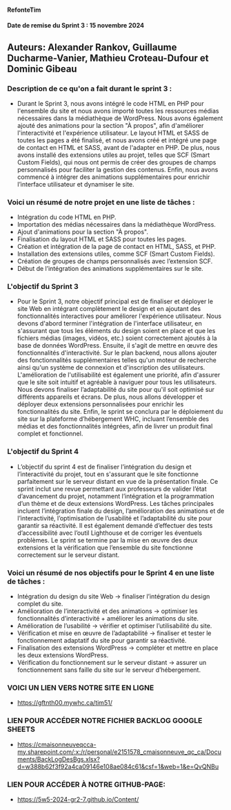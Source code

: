 #### RefonteTim

#### Date de remise du Sprint 3 : 15 novembre 2024

## Auteurs: Alexander Rankov, Guillaume Ducharme-Vanier, Mathieu Croteau-Dufour et Dominic Gibeau

### Description de ce qu'on a fait durant le sprint 3 :

- Durant le Sprint 3, nous avons intégré le code HTML en PHP pour l'ensemble du site et nous avons importé toutes les ressources médias nécessaires dans la médiathèque de WordPress. Nous avons également ajouté des animations pour la section "À propos", afin d'améliorer l'interactivité et l'expérience utilisateur. Le layout HTML et SASS de toutes les pages a été finalisé, et nous avons créé et intégré une page de contact en HTML et SASS, avant de l'adapter en PHP. De plus, nous avons installé des extensions utiles au projet, telles que SCF (Smart Custom Fields), qui nous ont permis de créer des groupes de champs personnalisés pour faciliter la gestion des contenus. Enfin, nous avons commencé à intégrer des animations supplémentaires pour enrichir l’interface utilisateur et dynamiser le site.

### Voici un résumé de notre projet en une liste de tâches :

- Intégration du code HTML en PHP.
- Importation des médias nécessaires dans la médiathèque WordPress.
- Ajout d'animations pour la section "À propos".
- Finalisation du layout HTML et SASS pour toutes les pages.
- Création et intégration de la page de contact en HTML, SASS, et PHP.
- Installation des extensions utiles, comme SCF (Smart Custom Fields).
- Création de groupes de champs personnalisés avec l’extension SCF.
- Début de l’intégration des animations supplémentaires sur le site.

### L'objectif du Sprint 3

- Pour le Sprint 3, notre objectif principal est de finaliser et déployer le site Web en intégrant complètement le design et en ajoutant des fonctionnalités interactives pour améliorer l'expérience utilisateur. Nous devons d'abord terminer l'intégration de l'interface utilisateur, en s'assurant que tous les éléments du design soient en place et que les fichiers médias (images, vidéos, etc.) soient correctement ajoutés à la base de données WordPress. Ensuite, il s'agit de mettre en œuvre des fonctionnalités d'interactivité. Sur le plan backend, nous allons ajouter des fonctionnalités supplémentaires telles qu'un moteur de recherche ainsi qu'un système de connexion et d'inscription des utilisateurs. L'amélioration de l'utilisabilité est également une priorité, afin d'assurer que le site soit intuitif et agréable à naviguer pour tous les utilisateurs. Nous devons finaliser l’adaptabilité du site pour qu'il soit optimisé sur différents appareils et écrans. De plus, nous allons développer et déployer deux extensions personnalisées pour enrichir les fonctionnalités du site. Enfin, le sprint se conclura par le déploiement du site sur la plateforme d’hébergement WHC, incluant l’ensemble des médias et des fonctionnalités intégrées, afin de livrer un produit final complet et fonctionnel.

### L'objectif du Sprint 4

- L’objectif du sprint 4 est de finaliser l’intégration du design et l’interactivité du projet, tout en s'assurant que le site fonctionne parfaitement sur le serveur distant en vue de la présentation finale. Ce sprint inclut une revue permettant aux professeurs de valider l’état d’avancement du projet, notamment l’intégration et la programmation d’un thème et de deux extensions WordPress. Les tâches principales incluent l’intégration finale du design, l’amélioration des animations et de l’interactivité, l’optimisation de l’usabilité et l’adaptabilité du site pour garantir sa réactivité. Il est également demandé d’effectuer des tests d’accessibilité avec l’outil Lighthouse et de corriger les éventuels problèmes. Le sprint se termine par la mise en œuvre des deux extensions et la vérification que l’ensemble du site fonctionne correctement sur le serveur distant.

### Voici un résumé de nos objectifs pour le Sprint 4 en une liste de tâches :

- Intégration du design du site Web -> finaliser l’intégration du design complet du site.
- Amélioration de l’interactivité et des animations -> optimiser les fonctionnalités d’interactivité + améliorer les animations du site.
- Amélioration de l’usabilité -> vérifier et optimiser l’utilisabilité du site.
- Vérification et mise en œuvre de l’adaptabilité -> finaliser et tester le fonctionnement adaptatif du site pour garantir sa réactivité.
- Finalisation des extensions WordPress -> compléter et mettre en place les deux extensions WordPress.
- Vérification du fonctionnement sur le serveur distant -> assurer un fonctionnement sans faille du site sur le serveur d’hébergement.

### VOICI UN LIEN VERS NOTRE SITE EN LIGNE

- https://gftnth00.mywhc.ca/tim51/

### LIEN POUR ACCÉDER NOTRE FICHIER BACKLOG GOOGLE SHEETS

- https://cmaisonneuveqcca-my.sharepoint.com/:x:/r/personal/e2151578_cmaisonneuve_qc_ca/Documents/BackLogDesBgs.xlsx?d=w388b62f3f92a4ca09146e108ae084c61&csf=1&web=1&e=QvQNBu

### LIEN POUR ACCÉDER À NOTRE GITHUB-PAGE:

- https://5w5-2024-gr2-7.github.io/Content/

